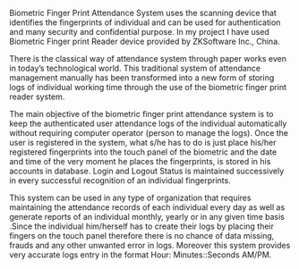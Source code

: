Biometric Finger Print Attendance System uses the scanning device that identifies the fingerprints of individual and can be used for authentication and many security and confidential purpose. In my project I have used Biometric Finger print Reader device provided by ZKSoftware Inc., China.

There is the classical way of attendance system through paper works even in today’s technological world. This traditional system of attendance management manually has been transformed into a new form of storing logs of individual working time through the use of the biometric finger print reader system.

The main objective of the biometric finger print attendance system is to keep the authenticated user attendance logs of the individual automatically without requiring computer operator (person to manage the logs). Once the user is registered in the system, what s/he has to do is just place his/her registered fingerprints into the touch panel of the biometric and the date and time of the very moment he places the fingerprints, is stored in his accounts in database. Login and Logout Status is maintained successively in every successful recognition of an individual fingerprints.

This system can be used in any type of organization that requires maintaining the attendance records of each individual every day as well as generate reports of an individual monthly, yearly or in any given time basis .Since the individual him/herself has to create their logs by placing their fingers on the touch panel therefore there is no chance of data missing, frauds and any other unwanted error in logs. Moreover this system provides very accurate logs entry in the format Hour: Minutes::Seconds AM/PM.